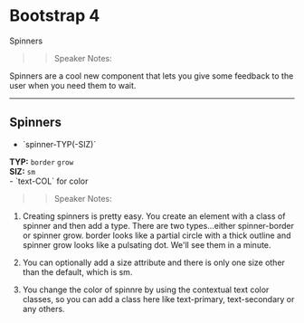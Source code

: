 <!-- .slide: data-state="title" -->
# Bootstrap 4
Spinners

> > Speaker Notes:

Spinners are a cool new component that lets you give some feedback to the user when you need them to wait.

---
<!-- .slide: data-state="hasicon" -->

## <i class="fas fa-circle-notch"></i> Spinners

- <p contenteditable>`spinner-TYP(-SIZ)`</p>
<div class="sample">
<b>TYP:</b>
<code class="btn bg-danger text-white">border</code>
<code class="btn bg-danger text-white">grow</code>
</div>
<div class="sample">
<b>SIZ:</b>
<code class="btn bg-success text-white">sm</code>
</div>
- `text-COL` for color

> > Speaker Notes:

1. Creating spinners is pretty easy. You create an element with a class of spinner and then add a type. There are two types...either spinner-border or spinner grow. border looks like a partial circle with a thick outline and spinner grow looks like a pulsating dot. We'll see them in a minute.

1. You can optionally add a size attribute and there is only one size other than the default, which is sm.

1. You change the color of spinnre by using the contextual text color classes, so you can add a class here like text-primary, text-secondary or any others.
